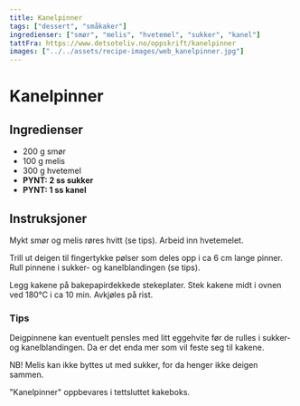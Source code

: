 ```yaml
---
title: Kanelpinner
tags: ["dessert", "småkaker"]
ingredienser: ["smør", "melis", "hvetemel", "sukker", "kanel"]
tattFra: https://www.detsoteliv.no/oppskrift/kanelpinner
images: ["../../assets/recipe-images/web_kanelpinner.jpg"]
---
```


# Kanelpinner

## Ingredienser

- 200 g smør
- 100 g melis
- 300 g hvetemel
- **PYNT: 2 ss sukker**
- **PYNT: 1 ss kanel**

## Instruksjoner

Mykt smør og melis røres hvitt (se tips). Arbeid inn hvetemelet.

Trill ut deigen til fingertykke pølser som deles opp i ca 6 cm lange pinner. Rull pinnene i sukker- og kanelblandingen (se tips).

Legg kakene på bakepapirdekkede stekeplater. Stek kakene midt i ovnen ved 180°C i ca 10 min. Avkjøles på rist.

### Tips

Deigpinnene kan eventuelt pensles med litt eggehvite før de rulles i sukker- og kanelblandingen. Da er det enda mer som vil feste seg til kakene.

NB! Melis kan ikke byttes ut med sukker, for da henger ikke deigen sammen.

"Kanelpinner" oppbevares i tettsluttet kakeboks.
